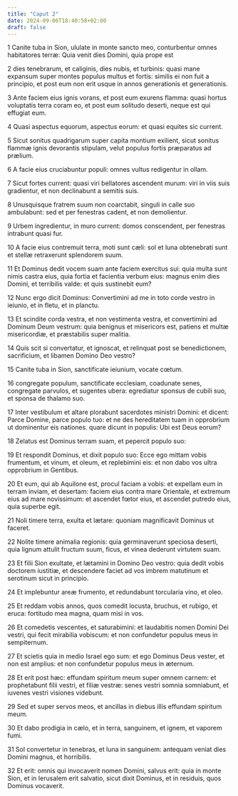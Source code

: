 ```yaml
---
title: "Caput 2"
date: 2024-09-06T18:40:58+02:00
draft: false
---
```




1 Canite tuba in Sion, ululate in monte sancto meo, conturbentur omnes habitatores terræ: Quia venit dies Domini, quia prope est

2 dies tenebrarum, et caliginis, dies nubis, et turbinis: quasi mane expansum super montes populus multus et fortis: similis ei non fuit a principio, et post eum non erit usque in annos generationis et generationis.

3 Ante faciem eius ignis vorans, et post eum exurens flamma: quasi hortus voluptatis terra coram eo, et post eum solitudo deserti, neque est qui effugiat eum.

4 Quasi aspectus equorum, aspectus eorum: et quasi equites sic current.

5 Sicut sonitus quadrigarum super capita montium exilient, sicut sonitus flammæ ignis devorantis stipulam, velut populus fortis præparatus ad prælium.

6 A facie eius cruciabuntur populi: omnes vultus redigentur in ollam.

7 Sicut fortes current: quasi viri bellatores ascendent murum: viri in viis suis gradientur, et non declinabunt a semitis suis.

8 Unusquisque fratrem suum non coarctabit, singuli in calle suo ambulabunt: sed et per fenestras cadent, et non demolientur.

9 Urbem ingredientur, in muro current: domos conscendent, per fenestras intrabunt quasi fur.

10 A facie eius contremuit terra, moti sunt cæli: sol et luna obtenebrati sunt et stellæ retraxerunt splendorem suum.

11 Et Dominus dedit vocem suam ante faciem exercitus sui: quia multa sunt nimis castra eius, quia fortia et facientia verbum eius: magnus enim dies Domini, et terribilis valde: et quis sustinebit eum?

12 Nunc ergo dicit Dominus: Convertimini ad me in toto corde vestro in ieiunio, et in fletu, et in planctu.

13 Et scindite corda vestra, et non vestimenta vestra, et convertimini ad Dominum Deum vestrum: quia benignus et misericors est, patiens et multæ misericordiæ, et præstabilis super malitia.

14 Quis scit si convertatur, et ignoscat, et relinquat post se benedictionem, sacrificium, et libamen Domino Deo vestro?

15 Canite tuba in Sion, sanctificate ieiunium, vocate cœtum.

16 congregate populum, sanctificate ecclesiam, coadunate senes, congregate parvulos, et sugentes ubera: egrediatur sponsus de cubili suo, et sponsa de thalamo suo.

17 Inter vestibulum et altare plorabunt sacerdotes ministri Domini: et dicent: Parce Domine, parce populo tuo: et ne des hereditatem tuam in opprobrium ut dominentur eis nationes. quare dicunt in populis: Ubi est Deus eorum?

18 Zelatus est Dominus terram suam, et pepercit populo suo:

19 Et respondit Dominus, et dixit populo suo: Ecce ego mittam vobis frumentum, et vinum, et oleum, et replebimini eis: et non dabo vos ultra opprobrium in Gentibus.

20 Et eum, qui ab Aquilone est, procul faciam a vobis: et expellam eum in terram inviam, et desertam: faciem eius contra mare Orientale, et extremum eius ad mare novissimum: et ascendet fœtor eius, et ascendet putredo eius, quia superbe egit.

21 Noli timere terra, exulta et lætare: quoniam magnificavit Dominus ut faceret.

22 Nolite timere animalia regionis: quia germinaverunt speciosa deserti, quia lignum attulit fructum suum, ficus, et vinea dederunt virtutem suam.

23 Et filii Sion exultate, et lætamini in Domino Deo vestro: quia dedit vobis doctorem iustitiæ, et descendere faciet ad vos imbrem matutinum et serotinum sicut in principio.

24 Et implebuntur areæ frumento, et redundabunt torcularia vino, et oleo.

25 Et reddam vobis annos, quos comedit locusta, bruchus, et rubigo, et eruca: fortitudo mea magna, quam misi in vos.

26 Et comedetis vescentes, et saturabimini: et laudabitis nomen Domini Dei vestri, qui fecit mirabilia vobiscum: et non confundetur populus meus in sempiternum.

27 Et scietis quia in medio Israel ego sum: et ego Dominus Deus vester, et non est amplius: et non confundetur populus meus in æternum.

28 Et erit post hæc: effundam spiritum meum super omnem carnem: et prophetabunt filii vestri, et filiæ vestræ: senes vestri somnia somniabunt, et iuvenes vestri visiones videbunt.

29 Sed et super servos meos, et ancillas in diebus illis effundam spiritum meum.

30 Et dabo prodigia in cælo, et in terra, sanguinem, et ignem, et vaporem fumi.

31 Sol convertetur in tenebras, et luna in sanguinem: antequam veniat dies Domini magnus, et horribilis.

32 Et erit: omnis qui invocaverit nomen Domini, salvus erit: quia in monte Sion, et in Ierusalem erit salvatio, sicut dixit Dominus, et in residuis, quos Dominus vocaverit.

